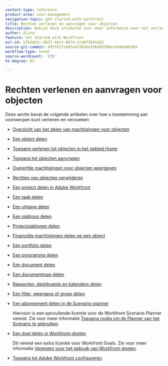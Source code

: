 ```yaml
---
content-type: reference
product-area: user-management
navigation-topic: get-started-with-workfront
title: Rechten verlenen en aanvragen voor objecten
description: Bekijk deze artikelen voor meer informatie over het verlenen en aanvragen van machtigingen voor objecten in Workfront.
author: Alina
feature: Get Started with Workfront
exl-id: b7b3de2c-8537-49c5-8674-a7a0f3691db3
source-git-commit: dd7f61fcd92a43303be356dd3209ec6da6a063dd
workflow-type: tm+mt
source-wordcount: '175'
ht-degree: 0%

---
```


# Rechten verlenen en aanvragen voor objecten

Deze sectie bevat de volgende artikelen over hoe u toestemming aan voorwerpen kunt verlenen en verzoeken:

* [Overzicht van het delen van machtigingen voor objecten](../../workfront-basics/grant-and-request-access-to-objects/sharing-permissions-on-objects-overview.md)
* [Een object delen](../../workfront-basics/grant-and-request-access-to-objects/share-an-object.md)
* [Toegang verlenen tot objecten in het gebied Home](../../workfront-basics/grant-and-request-access-to-objects/grant-access-home.md)
* [Toegang tot objecten aanvragen](../../workfront-basics/grant-and-request-access-to-objects/request-access.md)
* [Overerfde machtigingen voor objecten weergeven](../../workfront-basics/grant-and-request-access-to-objects/view-inherited-permissions-on-objects.md)
* [Rechten van objecten verwijderen](../../workfront-basics/grant-and-request-access-to-objects/remove-permissions-from-objects.md)
* [Een project delen in Adobe Workfront](../../workfront-basics/grant-and-request-access-to-objects/share-a-project.md)
* [Een taak delen](../../workfront-basics/grant-and-request-access-to-objects/share-a-task.md)
* [Een uitgave delen](../../workfront-basics/grant-and-request-access-to-objects/share-an-issue.md)
* [Een sjabloon delen](../../workfront-basics/grant-and-request-access-to-objects/share-a-template.md)
* [Projectsjablonen delen](../../manage-work/projects/create-and-manage-templates/share-project-template.md)
* [Financiële machtigingen delen op een object](../../workfront-basics/grant-and-request-access-to-objects/share-financial-permissions-object.md)
* [Een portfolio delen](../../workfront-basics/grant-and-request-access-to-objects/share-a-portfolio..md)
* [Een programma delen](../../workfront-basics/grant-and-request-access-to-objects/share-a-program.md)
* [Een document delen](../../workfront-basics/grant-and-request-access-to-objects/document-permissions.md)
* [Een documentmap delen](../../workfront-basics/grant-and-request-access-to-objects/share-a-document-folder.md)
* [Rapporten, dashboards en kalenders delen](../../workfront-basics/grant-and-request-access-to-objects/permissions-reports-dashboards-calendars.md)
* [Een filter, weergave of groep delen](../../reports-and-dashboards/reports/reporting-elements/share-filter-view-grouping.md)
* [Een abonnement delen in de Scenario-planner](../../scenario-planner/share-a-plan.md)

   Hiervoor is een aanvullende licentie voor de Workfront Scenario Planner vereist. Zie voor meer informatie [Toegang nodig om de Planner van het Scenario te gebruiken](../../scenario-planner/access-needed-to-use-sp.md).

* [Een doel delen in Workfront-doelen](../../workfront-goals/workfront-goals-settings/share-a-goal.md)

   Dit vereist een extra licentie voor Workfront Goals. Zie voor meer informatie [Vereisten voor het gebruik van Workfront-doelen](../../workfront-goals/goal-management/access-needed-for-wf-goals.md).

* [Toegang tot Adobe Workfront configureren](../../administration-and-setup/add-users/configure-and-grant-access/configure-access.md).
